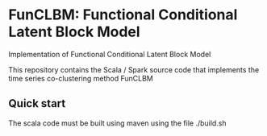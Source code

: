 # FunCLBM: Functional Conditional Latent Block Model
Implementation of Functional Conditional Latent Block Model

This repository contains the Scala / Spark source code that implements the time series co-clustering method FunCLBM

## Quick start

The scala code must be built using maven using the file ./build.sh
